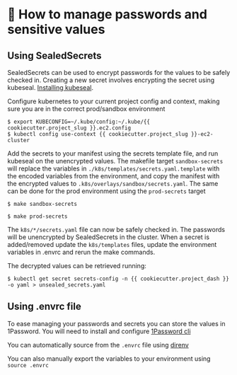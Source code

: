 # :shushing_face: How to manage passwords and sensitive values

## Using SealedSecrets

SealedSecrets can be used to encrypt passwords for the values to be safely checked in.
Creating a new secret involves encrypting the secret using kubeseal. [Installing kubeseal](https://github.com/bitnami-labs/sealed-secrets#kubeseal).

Configure kubernetes to your current project config and context, making sure you are in the correct prod/sandbox environment

    $ export KUBECONFIG=~/.kube/config:~/.kube/{{ cookiecutter.project_slug }}.ec2.config
    $ kubectl config use-context {{ cookiecutter.project_slug }}-ec2-cluster

Add the secrets to your manifest using the secrets template file, and run kubeseal on the unencrypted values. The makefile target `sandbox-secrets` will replace the variables in `./k8s/templates/secrets.yaml.template` with the encoded variables from the environment, and copy the manifest with the encrypted values to `.k8s/overlays/sandbox/secrets.yaml`. The same can be done for the prod environment using the `prod-secrets` target

    $ make sandbox-secrets

    $ make prod-secrets

The `k8s/*/secrets.yaml` file can now be safely checked in. The passwords will be unencrypted by SealedSecrets in the cluster.
When a secret is added/removed update the `k8s/templates` files, update the environment variables in .envrc and rerun the make commands.

The decrypted values can be retrieved running:

    $ kubectl get secret secrets-config -n {{ cookiecutter.project_dash }} -o yaml > unsealed_secrets.yaml

## Using .envrc file

To ease managing your passwords and secrets you can store the values in 1Password.
You will need to install and configure [1Password cli](https://developer.1password.com/docs/cli/get-started/)

You can automatically source from the `.envrc` file using [direnv](https://direnv.net/docs/installation.html)

You can also manually export the variables to your environment using `source .envrc`
